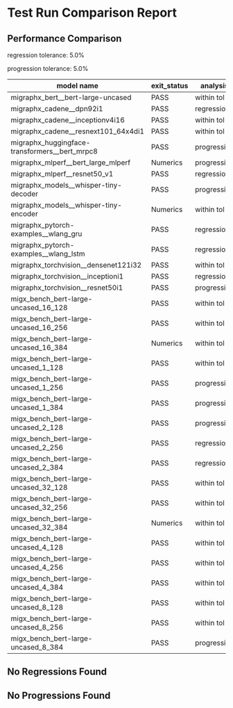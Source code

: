 # Test Run Comparison Report

## Performance Comparison

regression tolerance: 5.0%

progression tolerance: 5.0%

|model name|exit_status|analysis|old_time_ms|new_time_ms|change_ms|percent_change|
|---|---|---|---|---|---|---|
|migraphx_bert__bert-large-uncased|PASS|within tol|384.6333|387.6909|3.0576|0.79%|
|migraphx_cadene__dpn92i1|PASS|regression|168.8607|704.7615|535.9008|317.36%|
|migraphx_cadene__inceptionv4i16|PASS|within tol|5558.2621|5338.5751|-219.687|-3.95%|
|migraphx_cadene__resnext101_64x4di1|PASS|within tol|314.6251|313.0168|-1.6083|-0.51%|
|migraphx_huggingface-transformers__bert_mrpc8|PASS|progression|853.4824|407.8609|-445.6215|-52.21%|
|migraphx_mlperf__bert_large_mlperf|Numerics|progression|459.7135|424.836|-34.8775|-7.59%|
|migraphx_mlperf__resnet50_v1|PASS|regression|85.729|90.0365|4.3075|5.02%|
|migraphx_models__whisper-tiny-decoder|PASS|progression|65.0755|58.4851|-6.5904|-10.13%|
|migraphx_models__whisper-tiny-encoder|Numerics|within tol|209.7238|207.2135|-2.5103|-1.2%|
|migraphx_pytorch-examples__wlang_gru|PASS|regression|59.6825|62.8109|3.1284|5.24%|
|migraphx_pytorch-examples__wlang_lstm|PASS|regression|20.0833|22.0049|1.9215|9.57%|
|migraphx_torchvision__densenet121i32|PASS|within tol|1539.4523|1536.7633|-2.689|-0.17%|
|migraphx_torchvision__inceptioni1|PASS|regression|207.5946|251.938|44.3434|21.36%|
|migraphx_torchvision__resnet50i1|PASS|progression|151.0669|82.6031|-68.4637|-45.32%|
|migx_bench_bert-large-uncased_16_128|PASS|within tol|1576.9575|1595.8228|18.8653|1.2%|
|migx_bench_bert-large-uncased_16_256|PASS|within tol|5285.7953|5325.6083|39.813|0.75%|
|migx_bench_bert-large-uncased_16_384|Numerics|within tol|9549.6365|9445.7777|-103.8588|-1.09%|
|migx_bench_bert-large-uncased_1_128|PASS|within tol|148.1255|147.9653|-0.1602|-0.11%|
|migx_bench_bert-large-uncased_1_256|PASS|progression|280.9638|251.4864|-29.4774|-10.49%|
|migx_bench_bert-large-uncased_1_384|PASS|progression|560.091|363.1947|-196.8963|-35.15%|
|migx_bench_bert-large-uncased_2_128|PASS|progression|265.9051|247.0404|-18.8647|-7.09%|
|migx_bench_bert-large-uncased_2_256|PASS|regression|437.0642|466.4974|29.4332|6.73%|
|migx_bench_bert-large-uncased_2_384|PASS|regression|651.2397|1310.6646|659.4249|101.26%|
|migx_bench_bert-large-uncased_32_128|PASS|within tol|5181.1429|5201.0247|19.8817|0.38%|
|migx_bench_bert-large-uncased_32_256|PASS|within tol|14433.4132|13986.7674|-446.6458|-3.09%|
|migx_bench_bert-large-uncased_32_384|Numerics|within tol|24819.7397|23963.5579|-856.1818|-3.45%|
|migx_bench_bert-large-uncased_4_128|PASS|within tol|414.563|418.1658|3.6029|0.87%|
|migx_bench_bert-large-uncased_4_256|PASS|within tol|809.3872|802.0844|-7.3027|-0.9%|
|migx_bench_bert-large-uncased_4_384|PASS|within tol|1242.6049|1225.276|-17.3289|-1.39%|
|migx_bench_bert-large-uncased_8_128|PASS|within tol|743.6346|741.2209|-2.4137|-0.32%|
|migx_bench_bert-large-uncased_8_256|PASS|within tol|1632.0934|1696.9434|64.85|3.97%|
|migx_bench_bert-large-uncased_8_384|PASS|progression|3820.9885|3389.3839|-431.6046|-11.3%|

## No Regressions Found

## No Progressions Found

